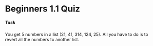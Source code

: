 # Beginners 1.1 Quiz
##### Task
You get 5 numbers in a list (21, 41, 314, 124, 25). All you have to do is to revert all the numbers to another list.